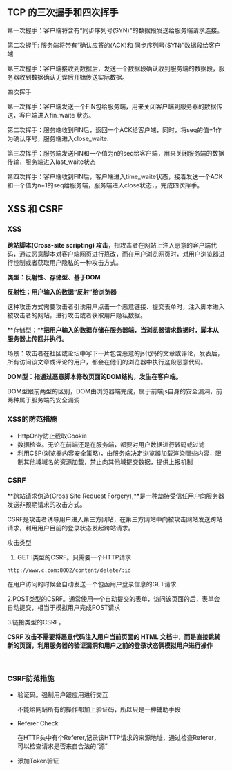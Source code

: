 ## TCP 的三次握手和四次挥手

第一次握手：客户端将含有“同步序列号(SYN)"的数据段发送给服务端请求连接。

第二次握手:  服务端将带有“确认应答的(ACK)和 同步序列号(SYN)”数据段给客户端

第三次握手：客户端接收到数据后，发送一个数据段确认收到服务端的数据段，服务器收到数据确认无误后开始传送实际数据。



四次挥手

第一次挥手：客户端发送一个FIN包给服务端，用来关闭客户端到服务器的数据传送，客户端进入fin_waite 状态。

第二次挥手：服务端收到FIN后，返回一个ACK给客户端，同时，将seq的值+1作为确认序号，服务端进入close_waite.

第三次挥手：服务端发送FIN和一个值为n的seq给客户端，用来关闭服务端的数据传输，服务端进入last_waite状态

第四次挥手：客户端收到FIN后，客户端进入time_waite状态，接着发送一个ACK和一个值为n+1的seq给服务端，服务端进入close状态，，完成四次挥手。



##  XSS 和 CSRF

### XSS

**跨站脚本(Cross-site scripting) 攻击**，指攻击者在网站上注入恶意的客户端代码，通过恶意脚本对客户端网页进行篡改，而在用户浏览网页时，对用户浏览器进行控制或者获取用户隐私的一种攻击方式。

**类型：反射性、存储型、基于DOM**

**反射性：用户输入的数据“反射”给浏览器**

​          这种攻击方式需要攻击者引诱用户点击一个恶意链接、提交表单时，注入脚本进入被攻击者的网站，进行攻击或者获取用户隐私数据。

**存储型：****把用户输入的数据存储在服务器端，当浏览器请求数据时，脚本从服务器上传回并执行。**

​     场景：攻击者在社区或论坛中写下一片包含恶意的js代码的文章或评论，发表后，所有访问该文章或评论的用户，都会在他们的浏览器中执行这段恶意代码。

**DOM型：指通过恶意脚本修改页面的DOM结构，发生在客户端。**

DOM型跟前两型的区别，DOM由浏览器端完成，属于前端js自身的安全漏洞，前两种属于服务端的安全漏洞

### XSS的防范措施

- HttpOnly防止截取Cookie
- 数据检查。无论在前端还是在服务端，都要对用户数据进行转码或过滤
- 利用CSP(浏览器内容安全策略)，由服务端决定浏览器加载渲染哪些内容，限制其他域域名的资源加载，禁止向其他域提交数据，提供上报机制

### CSRF

**跨站请求伪造(Cross Site Request Forgery),**是一种劫持受信任用户向服务器发送非预期请求的攻击方式。

CSRF是攻击者诱导用户进入第三方网站，在第三方网站中向被攻击网站发送跨站请求，利用用户目前的登录状态发起跨站请求。

攻击类型

1. GET l类型的CSRF。只需要一个HTTP请求

 ```
http://www.c.com:8002/content/delete/:id
 ```

  在用户访问的时候会自动发送一个包函用户登录信息的GET请求

   2.POST类型的CSRF。通常使用一个自动提交的表单，访问该页面的后，表单会自动提交，相当于模拟用户完成POST请求

3.链接类型的CSRF。

**CSRF 攻击不需要将恶意代码注入用户当前页面的 HTML 文档中，而是直接跳转新的页面，利用服务器的验证漏洞和用户之前的登录状态俩模拟用户进行操作**

​      

### CSRF防范措施

- 验证码。强制用户跟应用进行交互

  不能给网站所有的操作都加上验证码，所以只是一种辅助手段

- Referer Check

  在HTTP头中有个Referer,记录该HTTP请求的来源地址，通过检查Referer，可以检查请求是否来自合法的“源”

- 添加Token验证